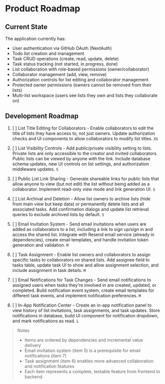 # Product Roadmap

## Current State

The application currently has:
- User authentication via GitHub OAuth (NextAuth)
- Todo list creation and management
- Task CRUD operations (create, read, update, delete)
- Task status tracking (not started, in progress, done)
- List collaboration with role-based permissions (owner/collaborator)
- Collaborator management (add, view, remove)
- Authorization controls for list editing and collaborator management
- Protected owner permissions (owners cannot be removed from their lists)
- Multi-list workspace (users see lists they own and lists they collaborate on)

## Development Roadmap

1. [ ] List Title Editing for Collaborators - Enable collaborators to edit the title of lists they have access to, not just owners. Update authorization checks and UI components to allow collaborators to modify list titles. `XS`

2. [ ] List Visibility Controls - Add public/private visibility setting to lists. Private lists are only accessible to the creator and invited collaborators. Public lists can be viewed by anyone with the link. Include database schema updates, new UI controls on list settings, and authorization middleware updates. `S`

3. [ ] Public List Link Sharing - Generate shareable links for public lists that allow anyone to view (but not edit) the list without being added as a collaborator. Implement read-only view mode and link generation UI. `S`

4. [ ] List Archival and Deletion - Allow list owners to archive lists (hide from main view but keep data) or permanently delete lists and all associated tasks. Add confirmation dialogs and update list retrieval queries to exclude archived lists by default. `S`

5. [ ] Email Invitation System - Send email invitations when users are added as collaborators to a list, including a link to sign up/sign in and access the shared list. Integrate with Resend email service (already in dependencies), create email templates, and handle invitation token generation and validation. `M`

6. [ ] Task Assignment - Enable list owners and collaborators to assign specific tasks to collaborators on shared lists. Add assignee field to tasks table, update task UI to show and allow assignment selection, and include assignment in task details. `M`

7. [ ] Email Notifications for Task Changes - Send email notifications to assigned users when tasks they're involved in are created, updated, or completed. Build notification event system, create email templates for different task events, and implement notification preferences. `M`

8. [ ] In-App Notification Center - Create an in-app notification panel to view history of list invitations, task assignments, and task updates. Store notifications in database, build UI component for notification dropdown, and mark notifications as read. `L`

> Notes
> - Items are ordered by dependencies and incremental value delivery
> - Email invitation system (item 5) is a prerequisite for email notifications (item 7)
> - Task assignment (item 6) enables more advanced collaboration and notification features
> - Each item represents a complete, testable feature from frontend to backend
